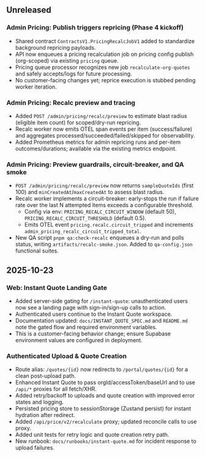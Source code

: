 ## Unreleased

### Admin Pricing: Publish triggers repricing (Phase 4 kickoff)

- Shared contract `ContractsV1.PricingRecalcJobV1` added to standardize background repricing payloads.
- API now enqueues a pricing recalculation job on pricing config publish (org-scoped) via existing `pricing` queue.
- Pricing queue processor recognizes new job `recalculate-org-quotes` and safely accepts/logs for future processing.
- No customer-facing changes yet; reprice execution is stubbed pending worker iteration.

### Admin Pricing: Recalc preview and tracing

- Added `POST /admin/pricing/recalc/preview` to estimate blast radius (eligible item count) for scoped/dry-run repricing.
- Recalc worker now emits OTEL span events per item (success/failure) and aggregates processed/succeeded/failed/skipped for observability.
- Added Prometheus metrics for admin repricing runs and per-item outcomes/durations; available via the existing metrics endpoint.

### Admin Pricing: Preview guardrails, circuit-breaker, and QA smoke

- `POST /admin/pricing/recalc/preview` now returns `sampleQuoteIds` (first 100) and `minCreatedAt`/`maxCreatedAt` to assess blast radius.
- Recalc worker implements a circuit-breaker: early-stops the run if failure rate over the last N attempted items exceeds a configurable threshold.
	- Config via env: `PRICING_RECALC_CIRCUIT_WINDOW` (default 50), `PRICING_RECALC_CIRCUIT_THRESHOLD` (default 0.5).
	- Emits OTEL event `pricing.recalc.circuit_tripped` and increments `admin_pricing_recalc_circuit_tripped_total`.
- New QA script `pnpm qa:check-recalc` enqueues a dry-run and polls status, writing `artifacts/recalc-smoke.json`. Added to `qa-config.json` functional suites.

## 2025-10-23

### Web: Instant Quote Landing Gate

- Added server-side gating for `/instant-quote`: unauthenticated users now see a landing page with sign-in/sign-up calls to action.
- Authenticated users continue to the Instant Quote workspace.
- Documentation updated: `docs/INSTANT_QUOTE_SPEC.md` and `README.md` note the gated flow and required environment variables.
- This is a customer-facing behavior change; ensure Supabase environment values are configured in deployment.

### Authenticated Upload & Quote Creation

- Route alias: `/quotes/{id}` now redirects to `/portal/quotes/{id}` for a clean post-upload path.
- Enhanced Instant Quote to pass orgId/accessToken/baseUrl and to use `/api/*` proxies for all fetch/XHR.
- Added retry/backoff to uploads and quote creation with improved error states and logging.
- Persisted pricing store to sessionStorage (Zustand persist) for instant hydration after redirect.
- Added `/api/price/v2/recalculate` proxy; updated reconcile calls to use proxy.
- Added unit tests for retry logic and quote creation retry path.
- New runbook: `docs/runbooks/instant-quote.md` for incident response to upload failures.
